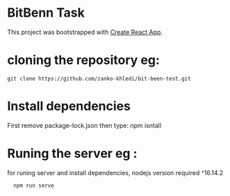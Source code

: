 # BitBenn Task

This project was bootstrapped with [Create React App](https://github.com/facebook/create-react-app).

# cloning the repository eg:
    git clone https://github.com/zanko-khledi/bit-been-test.git

# Install dependencies 
   First remove package-lock.json then type:
    npm isntall

# Runing the server eg :
   for runing server and install dependencies, nodejs version required  ^16.14.2 
      
      npm run serve
    
